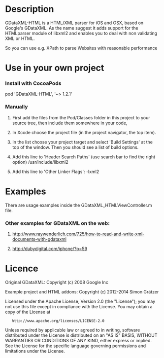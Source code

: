 # Description #
GDataXML-HTML is a HTML/XML parser for iOS and OSX, based on Google's GDataXML. As the name suggest it adds support for the HTMLparser module of libxml2 and enables you to deal with non validating XML or HTML.

So you can use e.g. XPath to parse Websites with reasonable performance

# Use in your own project #

### Install with CocoaPods

pod 'GDataXML-HTML', '~> 1.2.1'

### Manually ###

1. First add the files from the Pod/Classes folder in this project to your source tree, then include them somewhere in your code,

2. In Xcode choose the project file (in the project navigator, the top item).

3. In the list choose your project target and select 'Build Settings' at the top of the window.
Then you should see a list of build options.

4. Add this line to 'Header Search Paths' (use search bar to find the right option)
/usr/include/libxml2

5. Add this line to 'Other Linker Flags':
-lxml2

# Examples #
There are usage examples inside the GDataXML_HTMLViewController.m file.

### Other examples for GDataXML on the web: ###

1. http://www.raywenderlich.com/725/how-to-read-and-write-xml-documents-with-gdataxml

2. http://dubydigital.com/iphone/?p=59

# Licence #
Original GDataXML:
Copyright (c) 2008 Google Inc

Example project and HTML addons:
Copyright (c) 2012-2014 Simon Grätzer

   Licensed under the Apache License, Version 2.0 (the "License");
   you may not use this file except in compliance with the License.
   You may obtain a copy of the License at

       http://www.apache.org/licenses/LICENSE-2.0

   Unless required by applicable law or agreed to in writing, software
   distributed under the License is distributed on an "AS IS" BASIS,
   WITHOUT WARRANTIES OR CONDITIONS OF ANY KIND, either express or implied.
   See the License for the specific language governing permissions and
   limitations under the License.